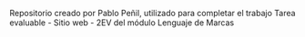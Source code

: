 Repositorio creado por Pablo Peñil, utilizado para completar el trabajo Tarea evaluable - Sitio web - 2EV del módulo Lenguaje de Marcas
